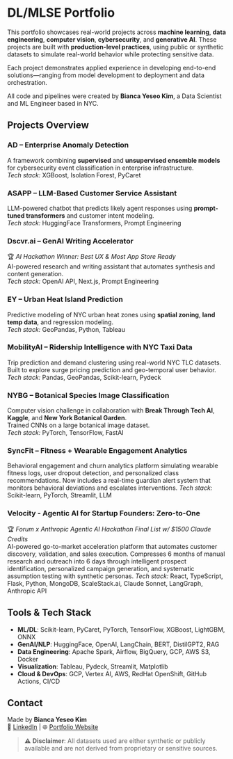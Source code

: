 # DL/MLSE Portfolio

This portfolio showcases real-world projects across **machine learning**, **data engineering**, **computer vision**, **cybersecurity**, and **generative AI**. These projects are built with **production-level practices**, using public or synthetic datasets to simulate real-world behavior while protecting sensitive data.

Each project demonstrates applied experience in developing end-to-end solutions—ranging from model development to deployment and data orchestration.

All code and pipelines were created by **Bianca Yeseo Kim**, a Data Scientist and ML Engineer based in NYC.


## Projects Overview

### AD  – Enterprise Anomaly Detection  
A framework combining **supervised** and **unsupervised ensemble models** for cybersecurity event classification in enterprise infrastructure.  
*Tech stack:* XGBoost, Isolation Forest, PyCaret


### ASAPP – LLM-Based Customer Service Assistant  
LLM-powered chatbot that predicts likely agent responses using **prompt-tuned transformers** and customer intent modeling.  
*Tech stack:* HuggingFace Transformers, Prompt Engineering


### Dscvr.ai – GenAI Writing Accelerator  
🏆 *AI Hackathon Winner: Best UX & Most App Store Ready*  
AI-powered research and writing assistant that automates synthesis and content generation.  
*Tech stack:* OpenAI API, Next.js, Prompt Engineering


### EY – Urban Heat Island Prediction  
Predictive modeling of NYC urban heat zones using **spatial zoning**, **land temp data**, and regression modeling.  
*Tech stack:* GeoPandas, Python, Tableau


### MobilityAI – Ridership Intelligence with NYC Taxi Data
Trip prediction and demand clustering using real-world NYC TLC datasets. Built to explore surge pricing prediction and geo-temporal user behavior.
*Tech stack:* Pandas, GeoPandas, Scikit-learn, Pydeck


### NYBG – Botanical Species Image Classification  
Computer vision challenge in collaboration with **Break Through Tech AI**, **Kaggle**, and **New York Botanical Garden**.  
Trained CNNs on a large botanical image dataset.  
*Tech stack:* PyTorch, TensorFlow, FastAI


### SyncFit – Fitness + Wearable Engagement Analytics  
Behavioral engagement and churn analytics platform simulating wearable fitness logs, user dropout detection, and personalized class recommendations. Now includes a real-time guardian alert system that monitors behavioral deviations and escalates interventions.
*Tech stack:* Scikit-learn, PyTorch, Streamlit, LLM


### Velocity - Agentic AI for Startup Founders: Zero-to-One
🏆 *Forum x Anthropic Agentic AI Hackathon Final List w/ $1500 Claude Credits*      
AI-powered go-to-market acceleration platform that automates customer discovery, validation, and sales execution. Compresses 6 months of manual research and outreach into 6 days through intelligent prospect identification, personalized campaign generation, and systematic assumption testing with synthetic personas.
*Tech stack:* React, TypeScript, Flask, Python, MongoDB, ScaleStack.ai, Claude Sonnet, LangGraph, Anthropic API

## Tools & Tech Stack

- **ML/DL**: Scikit-learn, PyCaret, PyTorch, TensorFlow, XGBoost, LightGBM, ONNX  
- **GenAI/NLP**: HuggingFace, OpenAI, LangChain, BERT, DistilGPT2, RAG  
- **Data Engineering**: Apache Spark, Airflow, BigQuery, GCP, AWS S3, Docker  
- **Visualization**: Tableau, Pydeck, Streamlit, Matplotlib  
- **Cloud & DevOps**: GCP, Vertex AI, AWS, RedHat OpenShift, GitHub Actions, CI/CD  


## Contact

Made by **Bianca Yeseo Kim**  
🔗 [LinkedIn](https://linkedin.com/in/yeseobiancakim) | 🌐 [Portfolio Website](https://rummikub.github.io/portfolio)


> ⚠️ **Disclaimer**: All datasets used are either synthetic or publicly available and are not derived from proprietary or sensitive sources.
